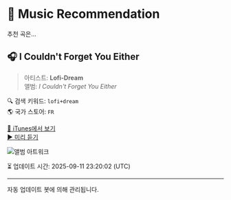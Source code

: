 
# 🎵 Music Recommendation

추천 곡은...

## 🎧 I Couldn't Forget You Either  
> 아티스트: **Lofi-Dream**  
> 앨범: _I Couldn't Forget You Either_  

🔍 검색 키워드: `lofi+dream`  
🌎 국가 스토어: `FR`

[🔗 iTunes에서 보기](https://music.apple.com/fr/album/i-couldnt-forget-you-either/1821271201?i=1821271203&uo=4)  
[▶️ 미리 듣기](https://audio-ssl.itunes.apple.com/itunes-assets/AudioPreview211/v4/c2/6c/f3/c26cf3e4-abca-bbe8-5c0c-f2bcab8eff47/mzaf_12780108610313695690.plus.aac.p.m4a)

![앨범 아트워크](https://is1-ssl.mzstatic.com/image/thumb/Music221/v4/3f/f6/4a/3ff64a4b-cbd6-9589-2046-4f7590d19289/R0003E00002757.jpg/100x100bb.jpg)

⏳ 업데이트 시간: 2025-09-11 23:20:02 (UTC)

---
자동 업데이트 봇에 의해 관리됩니다.
